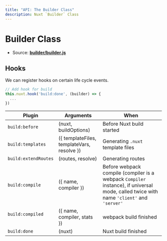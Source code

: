 ```yaml
---
title: "API: The Builder Class"
description: Nuxt `Builder` Class
---
```


# Builder Class

- Source: **[builder/builder.js](https://github.com/nuxt/nuxt.js/blob/dev/lib/builder/builder.js)**


## Hooks

We can register hooks on certain life cycle events.

```js
// Add hook for build
this.nuxt.hook('build:done', (builder) => {
  ...
})
```

Plugin         | Arguments                               | When
---------------|-----------------------------------------|--------------------
`build:before`           | (nuxt, buildOptions) | Before Nuxt build started
`build:templates`        | ({ templateFiles, templateVars, resolve })  | Generating `.nuxt` template files    
`build:extendRoutes`     | (routes, resolve) | Generating routes
`build:compile`          | ({ name, compiler }) | Before webpack compile (compiler is a webpack `Compiler` instance), if universal mode, called twice with name `'client'` and `'server'`
`build:compiled`         | ({ name, compiler, stats }) | webpack build finished 
`build:done`             | (nuxt) | Nuxt build finished

